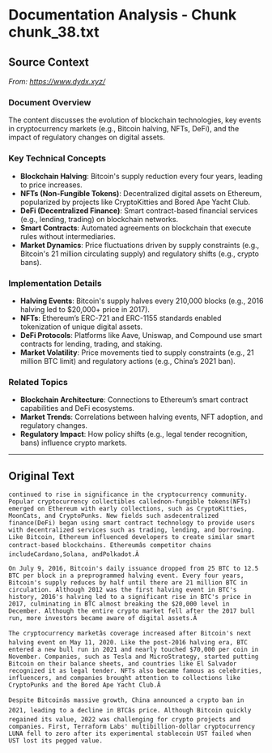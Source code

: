 # Documentation Analysis - Chunk chunk_38.txt

## Source Context
*From: https://www.dydx.xyz/*

### Document Overview  
The content discusses the evolution of blockchain technologies, key events in cryptocurrency markets (e.g., Bitcoin halving, NFTs, DeFi), and the impact of regulatory changes on digital assets.  

### Key Technical Concepts  
- **Blockchain Halving**: Bitcoin's supply reduction every four years, leading to price increases.  
- **NFTs (Non-Fungible Tokens)**: Decentralized digital assets on Ethereum, popularized by projects like CryptoKitties and Bored Ape Yacht Club.  
- **DeFi (Decentralized Finance)**: Smart contract-based financial services (e.g., lending, trading) on blockchain networks.  
- **Smart Contracts**: Automated agreements on blockchain that execute rules without intermediaries.  
- **Market Dynamics**: Price fluctuations driven by supply constraints (e.g., Bitcoin's 21 million circulating supply) and regulatory shifts (e.g., crypto bans).  

### Implementation Details  
- **Halving Events**: Bitcoin's supply halves every 210,000 blocks (e.g., 2016 halving led to $20,000+ price in 2017).  
- **NFTs**: Ethereum’s ERC-721 and ERC-1155 standards enabled tokenization of unique digital assets.  
- **DeFi Protocols**: Platforms like Aave, Uniswap, and Compound use smart contracts for lending, trading, and staking.  
- **Market Volatility**: Price movements tied to supply constraints (e.g., 21 million BTC limit) and regulatory actions (e.g., China’s 2021 ban).  

### Related Topics  
- **Blockchain Architecture**: Connections to Ethereum’s smart contract capabilities and DeFi ecosystems.  
- **Market Trends**: Correlations between halving events, NFT adoption, and regulatory changes.  
- **Regulatory Impact**: How policy shifts (e.g., legal tender recognition, bans) influence crypto markets.

---

## Original Text
```
continued to rise in significance in the cryptocurrency community. Popular cryptocurrency collectibles callednon-fungible tokens(NFTs) emerged on Ethereum with early collections, such as CryptoKitties, MoonCats, and CryptoPunks. New fields such asdecentralized finance(DeFi) began using smart contract technology to provide users with decentralized services such as trading, lending, and borrowing. Like Bitcoin, Ethereum influenced developers to create similar smart contract-based blockchains. Ethereumâs competitor chains includeCardano,Solana, andPolkadot.Â

On July 9, 2016, Bitcoin's daily issuance dropped from 25 BTC to 12.5 BTC per block in a preprogrammed halving event. Every four years, Bitcoin's supply reduces by half until there are 21 million BTC in circulation. Although 2012 was the first halving event in BTC's history, 2016's halving led to a significant rise in BTC's price in 2017, culminating in BTC almost breaking the $20,000 level in December. Although the entire crypto market fell after the 2017 bull run, more investors became aware of digital assets.Â

The cryptocurrency marketâs coverage increased after Bitcoin's next halving event on May 11, 2020. Like the post-2016 halving era, BTC entered a new bull run in 2021 and nearly touched $70,000 per coin in November. Companies, such as Tesla and MicroStrategy, started putting Bitcoin on their balance sheets, and countries like El Salvador recognized it as legal tender. NFTs also became famous as celebrities, influencers, and companies brought attention to collections like CryptoPunks and the Bored Ape Yacht Club.Â

Despite Bitcoinâs massive growth, China announced a crypto ban in 2021, leading to a decline in BTCâs price. Although Bitcoin quickly regained its value, 2022 was challenging for crypto projects and companies. First, Terraform Labs' multibillion-dollar cryptocurrency LUNA fell to zero after its experimental stablecoin UST failed when UST lost its pegged value.
```